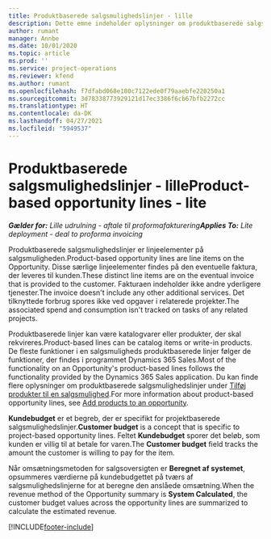```yaml
---
title: Produktbaserede salgsmulighedslinjer - lille
description: Dette emne indeholder oplysninger om produktbaserede salgsmulighedslinjeelementer i Project Operations.
author: rumant
manager: Annbe
ms.date: 10/01/2020
ms.topic: article
ms.prod: ''
ms.service: project-operations
ms.reviewer: kfend
ms.author: rumant
ms.openlocfilehash: f7dfabd068e180c7122ede0f79aaebfe220250a1
ms.sourcegitcommit: 3d78338773929121d17ec3386f6cb67bfb2272cc
ms.translationtype: HT
ms.contentlocale: da-DK
ms.lasthandoff: 04/27/2021
ms.locfileid: "5949537"
---
```

# <a name="product-based-opportunity-lines---lite"></a><span data-ttu-id="d9cd0-103">Produktbaserede salgsmulighedslinjer - lille</span><span class="sxs-lookup"><span data-stu-id="d9cd0-103">Product-based opportunity lines - lite</span></span>

<span data-ttu-id="d9cd0-104">_**Gælder for:** Lille udrulning - aftale til proformafakturering_</span><span class="sxs-lookup"><span data-stu-id="d9cd0-104">_**Applies To:** Lite deployment - deal to proforma invoicing_</span></span>

<span data-ttu-id="d9cd0-105">Produktbaserede salgsmulighedslinjer er linjeelementer på salgsmuligheden.</span><span class="sxs-lookup"><span data-stu-id="d9cd0-105">Product-based opportunity lines are line items on the Opportunity.</span></span> <span data-ttu-id="d9cd0-106">Disse særlige linjeelementer findes på den eventuelle faktura, der leveres til kunden.</span><span class="sxs-lookup"><span data-stu-id="d9cd0-106">These distinct line items are on the eventual invoice that is provided to the customer.</span></span> <span data-ttu-id="d9cd0-107">Fakturaen indeholder ikke andre yderligere tjenester.</span><span class="sxs-lookup"><span data-stu-id="d9cd0-107">The invoice doesn't include any other additional services.</span></span> <span data-ttu-id="d9cd0-108">Det tilknyttede forbrug spores ikke ved opgaver i relaterede projekter.</span><span class="sxs-lookup"><span data-stu-id="d9cd0-108">The associated spend and consumption isn't tracked on tasks of any related projects.</span></span>

<span data-ttu-id="d9cd0-109">Produktbaserede linjer kan være katalogvarer eller produkter, der skal rekvireres.</span><span class="sxs-lookup"><span data-stu-id="d9cd0-109">Product-based lines can be catalog items or write-in products.</span></span> <span data-ttu-id="d9cd0-110">De fleste funktioner i en salgsmuligheds produktbaserede linjer følger de funktioner, der findes i programmet Dynamics 365 Sales.</span><span class="sxs-lookup"><span data-stu-id="d9cd0-110">Most of the functionality on an Opportunity's product-based lines follows the functionality provided by the Dynamics 365 Sales application.</span></span> <span data-ttu-id="d9cd0-111">Du kan finde flere oplysninger om produktbaserede salgsmulighedslinjer under [Tilføj produkter til en salgsmulighed](/dynamics365/sales-enterprise/add-products-opportunity).</span><span class="sxs-lookup"><span data-stu-id="d9cd0-111">For more information about product-based opportunity lines, see [Add products to an opportunity](/dynamics365/sales-enterprise/add-products-opportunity).</span></span>

<span data-ttu-id="d9cd0-112">**Kundebudget** er et begreb, der er specifikt for projektbaserede salgsmulighedslinjer.</span><span class="sxs-lookup"><span data-stu-id="d9cd0-112">**Customer budget** is a concept that is specific to project-based opportunity lines.</span></span> <span data-ttu-id="d9cd0-113">Feltet **Kundebudget** sporer det beløb, som kunden er villig til at betale for varen.</span><span class="sxs-lookup"><span data-stu-id="d9cd0-113">The **Customer budget** field tracks the amount the customer is willing to pay for the item.</span></span>

<span data-ttu-id="d9cd0-114">Når omsætningsmetoden for salgsoversigten er **Beregnet af systemet**, opsummeres værdierne på kundebudgettet på tværs af salgsmulighedslinjerne for at beregne den anslåede omsætning.</span><span class="sxs-lookup"><span data-stu-id="d9cd0-114">When the revenue method of the Opportunity summary is **System Calculated**, the customer budget values across the opportunity lines are summarized to calculate the estimated revenue.</span></span> 



[!INCLUDE[footer-include](../../includes/footer-banner.md)]